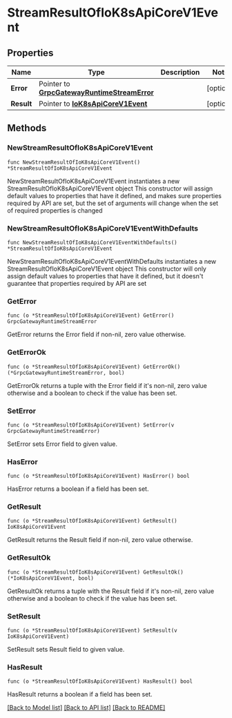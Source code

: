 # StreamResultOfIoK8sApiCoreV1Event

## Properties

Name | Type | Description | Notes
------------ | ------------- | ------------- | -------------
**Error** | Pointer to [**GrpcGatewayRuntimeStreamError**](GrpcGatewayRuntimeStreamError.md) |  | [optional] 
**Result** | Pointer to [**IoK8sApiCoreV1Event**](IoK8sApiCoreV1Event.md) |  | [optional] 

## Methods

### NewStreamResultOfIoK8sApiCoreV1Event

`func NewStreamResultOfIoK8sApiCoreV1Event() *StreamResultOfIoK8sApiCoreV1Event`

NewStreamResultOfIoK8sApiCoreV1Event instantiates a new StreamResultOfIoK8sApiCoreV1Event object
This constructor will assign default values to properties that have it defined,
and makes sure properties required by API are set, but the set of arguments
will change when the set of required properties is changed

### NewStreamResultOfIoK8sApiCoreV1EventWithDefaults

`func NewStreamResultOfIoK8sApiCoreV1EventWithDefaults() *StreamResultOfIoK8sApiCoreV1Event`

NewStreamResultOfIoK8sApiCoreV1EventWithDefaults instantiates a new StreamResultOfIoK8sApiCoreV1Event object
This constructor will only assign default values to properties that have it defined,
but it doesn't guarantee that properties required by API are set

### GetError

`func (o *StreamResultOfIoK8sApiCoreV1Event) GetError() GrpcGatewayRuntimeStreamError`

GetError returns the Error field if non-nil, zero value otherwise.

### GetErrorOk

`func (o *StreamResultOfIoK8sApiCoreV1Event) GetErrorOk() (*GrpcGatewayRuntimeStreamError, bool)`

GetErrorOk returns a tuple with the Error field if it's non-nil, zero value otherwise
and a boolean to check if the value has been set.

### SetError

`func (o *StreamResultOfIoK8sApiCoreV1Event) SetError(v GrpcGatewayRuntimeStreamError)`

SetError sets Error field to given value.

### HasError

`func (o *StreamResultOfIoK8sApiCoreV1Event) HasError() bool`

HasError returns a boolean if a field has been set.

### GetResult

`func (o *StreamResultOfIoK8sApiCoreV1Event) GetResult() IoK8sApiCoreV1Event`

GetResult returns the Result field if non-nil, zero value otherwise.

### GetResultOk

`func (o *StreamResultOfIoK8sApiCoreV1Event) GetResultOk() (*IoK8sApiCoreV1Event, bool)`

GetResultOk returns a tuple with the Result field if it's non-nil, zero value otherwise
and a boolean to check if the value has been set.

### SetResult

`func (o *StreamResultOfIoK8sApiCoreV1Event) SetResult(v IoK8sApiCoreV1Event)`

SetResult sets Result field to given value.

### HasResult

`func (o *StreamResultOfIoK8sApiCoreV1Event) HasResult() bool`

HasResult returns a boolean if a field has been set.


[[Back to Model list]](../README.md#documentation-for-models) [[Back to API list]](../README.md#documentation-for-api-endpoints) [[Back to README]](../README.md)



